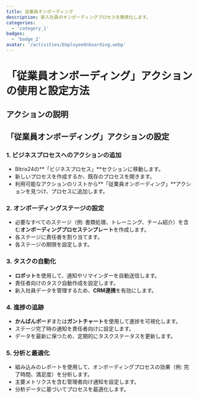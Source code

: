 ```yaml
---
title: 従業員オンボーディング
description: 新入社員のオンボーディングプロセスを簡素化します。
categories: 
  - 'category_1'
badges: 
  - 'badge_2'
avatar: '/activities/EmployeeOnboarding.webp'
---
```

# 「従業員オンボーディング」アクションの使用と設定方法

## アクションの説明

## **「従業員オンボーディング」アクションの設定**

### 1. ビジネスプロセスへのアクションの追加
- Bitrix24の**「ビジネスプロセス」**セクションに移動します。
- 新しいプロセスを作成するか、既存のプロセスを開きます。
- 利用可能なアクションのリストから**「従業員オンボーディング」**アクションを見つけ、プロセスに追加します。

### 2. オンボーディングステージの設定
- 必要なすべてのステージ（例: 書類処理、トレーニング、チーム紹介）を含む**オンボーディングプロセステンプレート**を作成します。
- 各ステージに責任者を割り当てます。
- 各ステージの期限を設定します。

### 3. タスクの自動化
- **ロボット**を使用して、通知やリマインダーを自動送信します。
- 責任者向けのタスク自動作成を設定します。
- 新入社員データを管理するため、**CRM連携**を有効にします。

### 4. 進捗の追跡
- **かんばんボード**または**ガントチャート**を使用して進捗を可視化します。
- ステージ完了時の通知を責任者向けに設定します。
- データを最新に保つため、定期的にタスクステータスを更新します。

### 5. 分析と最適化
- 組み込みのレポートを使用して、オンボーディングプロセスの効果（例: 完了時間、満足度）を分析します。
- 主要メトリクスを含む管理者向け通知を設定します。
- 分析データに基づいてプロセスを最適化します。